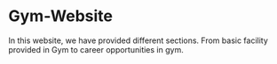 # Gym-Website
In this website, we have provided different sections. From basic facility provided in Gym to career opportunities in gym.
